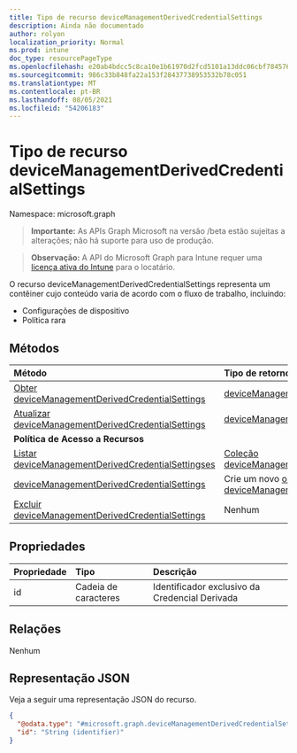 ```yaml
---
title: Tipo de recurso deviceManagementDerivedCredentialSettings
description: Ainda não documentado
author: rolyon
localization_priority: Normal
ms.prod: intune
doc_type: resourcePageType
ms.openlocfilehash: e20ab4bdcc5c8ca10e1b61970d2fcd5101a13ddc06cbf784576c5e39cead8c8b
ms.sourcegitcommit: 986c33b848fa22a153f28437738953532b78c051
ms.translationtype: MT
ms.contentlocale: pt-BR
ms.lasthandoff: 08/05/2021
ms.locfileid: "54206183"
---
```

# <a name="devicemanagementderivedcredentialsettings-resource-type"></a>Tipo de recurso deviceManagementDerivedCredentialSettings

Namespace: microsoft.graph

> **Importante:** As APIs Graph Microsoft na versão /beta estão sujeitas a alterações; não há suporte para uso de produção.

> **Observação:** A API do Microsoft Graph para Intune requer uma [licença ativa do Intune](https://go.microsoft.com/fwlink/?linkid=839381) para o locatário.

O recurso deviceManagementDerivedCredentialSettings representa um contêiner cujo conteúdo varia de acordo com o fluxo de trabalho, incluindo:  

- Configurações de dispositivo
- Política rara

## <a name="methods"></a>Métodos
|Método|Tipo de retorno|Descrição|
|:---|:---|:---|
|[Obter deviceManagementDerivedCredentialSettings](../api/intune-shared-devicemanagementderivedcredentialsettings-get.md)|[deviceManagementDerivedCredentialSettings](../resources/intune-shared-devicemanagementderivedcredentialsettings.md)|Leia propriedades e relações do [objeto deviceManagementDerivedCredentialSettings.](../resources/intune-shared-devicemanagementderivedcredentialsettings.md)|
|[Atualizar deviceManagementDerivedCredentialSettings](../api/intune-shared-devicemanagementderivedcredentialsettings-update.md)|[deviceManagementDerivedCredentialSettings](../resources/intune-shared-devicemanagementderivedcredentialsettings.md)|Atualize as propriedades de [um objeto deviceManagementDerivedCredentialSettings.](../resources/intune-shared-devicemanagementderivedcredentialsettings.md)|
|**Política de Acesso a Recursos**|
|[Listar deviceManagementDerivedCredentialSettingses](../api/intune-shared-devicemanagementderivedcredentialsettings-list.md)|[Coleção deviceManagementDerivedCredentialSettings](../resources/intune-shared-devicemanagementderivedcredentialsettings.md)|Listar propriedades e relações dos [objetos deviceManagementDerivedCredentialSettings.](../resources/intune-shared-devicemanagementderivedcredentialsettings.md)|
[deviceManagementDerivedCredentialSettings](../resources/intune-shared-devicemanagementderivedcredentialsettings.md)|Crie um novo [objeto deviceManagementDerivedCredentialSettings.](../resources/intune-shared-devicemanagementderivedcredentialsettings.md)|
|[Excluir deviceManagementDerivedCredentialSettings](../api/intune-shared-devicemanagementderivedcredentialsettings-delete.md)|Nenhum|Exclui um [deviceManagementDerivedCredentialSettings](../resources/intune-shared-devicemanagementderivedcredentialsettings.md).|


## <a name="properties"></a>Propriedades
|Propriedade|Tipo|Descrição|
|:---|:---|:---|
|id|Cadeia de caracteres|Identificador exclusivo da Credencial Derivada|

## <a name="relationships"></a>Relações
Nenhum

## <a name="json-representation"></a>Representação JSON
Veja a seguir uma representação JSON do recurso.
<!-- {
  "blockType": "resource",
  "keyProperty": "id",
  "@odata.type": "microsoft.graph.deviceManagementDerivedCredentialSettings"
}
-->
``` json
{
  "@odata.type": "#microsoft.graph.deviceManagementDerivedCredentialSettings",
  "id": "String (identifier)"
}
```




